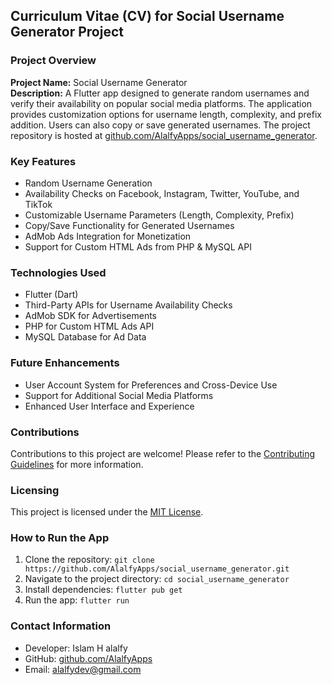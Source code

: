 ## Curriculum Vitae (CV) for Social Username Generator Project

### Project Overview

**Project Name:** Social Username Generator  
**Description:** A Flutter app designed to generate random usernames and verify their availability on popular social media platforms. The application provides customization options for username length, complexity, and prefix addition. Users can also copy or save generated usernames. The project repository is hosted at [github.com/AlalfyApps/social_username_generator](https://github.com/AlalfyApps/social_username_generator).

### Key Features

- Random Username Generation
- Availability Checks on Facebook, Instagram, Twitter, YouTube, and TikTok
- Customizable Username Parameters (Length, Complexity, Prefix)
- Copy/Save Functionality for Generated Usernames
- AdMob Ads Integration for Monetization
- Support for Custom HTML Ads from PHP & MySQL API

### Technologies Used

- Flutter (Dart)
- Third-Party APIs for Username Availability Checks
- AdMob SDK for Advertisements
- PHP for Custom HTML Ads API
- MySQL Database for Ad Data

### Future Enhancements

- User Account System for Preferences and Cross-Device Use
- Support for Additional Social Media Platforms
- Enhanced User Interface and Experience

### Contributions

Contributions to this project are welcome! Please refer to the [Contributing Guidelines](CONTRIBUTING.md) for more information.

### Licensing

This project is licensed under the [MIT License](LICENSE).

### How to Run the App

1. Clone the repository: `git clone https://github.com/AlalfyApps/social_username_generator.git`
2. Navigate to the project directory: `cd social_username_generator`
3. Install dependencies: `flutter pub get`
4. Run the app: `flutter run`

### Contact Information

- Developer: Islam H alalfy
- GitHub: [github.com/AlalfyApps](https://github.com/AlalfyApps)
- Email: alalfydev@gmail.com
